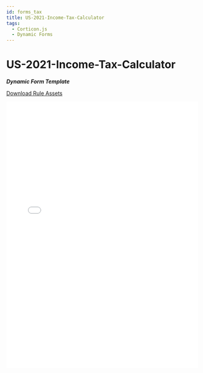 ```yaml
---
id: forms_tax
title: US-2021-Income-Tax-Calculator
tags:
  - Corticon.js
  - Dynamic Forms
---
```


# US-2021-Income-Tax-Calculator

_**Dynamic Form Template**_

[Download Rule Assets
](https://minhaskamal.github.io/DownGit/#/home?url=https://github.com/corticon/templates/blob/main//form-templates/US-2021-Income-Tax-Calculator/Rule%20Assets.zip)

<iframe width="100%" height="700" src="//jsfiddle.net/salmelinovitz/d4tb3e16/3/embedded/result/" allowfullscreen="allowfullscreen" allowpaymentrequest frameborder="0"></iframe>
